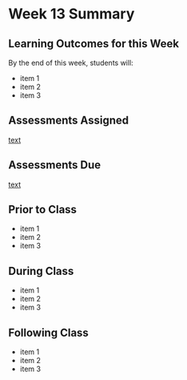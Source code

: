 # Week 13 Summary

## Learning Outcomes for this Week

By the end of this week, students will:
- item 1
- item 2
- item 3 

## Assessments Assigned
[text](https://link)

## Assessments Due

[text](https://link)

## Prior to Class

- item 1
- item 2
- item 3 

## During Class

- item 1
- item 2
- item 3 

## Following Class

- item 1
- item 2
- item 3 